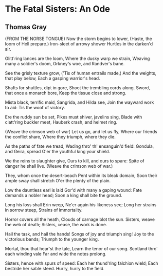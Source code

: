 # The Fatal Sisters: An Ode
## Thomas Gray
(FROM THE NORSE TONGUE)
Now the storm begins to lower,
(Haste, the loom of Hell prepare.)
Iron-sleet of arrowy shower
Hurtles in the darken'd air.

Glitt'ring lances are the loom,
Where the dusky warp we strain,
Weaving many a soldier's doom,
Orkney's woe, and Randver's bane.

See the grisly texture grow,
('Tis of human entrails made,)
And the weights, that play below,
Each a gasping warrior's head.

Shafts for shuttles, dipt in gore,
Shoot the trembling cords along.
Sword, that once a monarch bore,
Keep the tissue close and strong.

Mista black, terrific maid,
Sangrida, and Hilda see,
Join the wayward work to aid:
Tis the woof of victory.

Ere the ruddy sun be set,
Pikes must shiver, javelins sing,
Blade with clatt'ring buckler meet,
Hauberk crash, and helmet ring.

(Weave the crimson web of war)
Let us go, and let us fly,
Where our friends the conflict share,
Where they triumph, where they die.

As the paths of fate we tread,
Wading thro' th' ensanguin'd field:
Gondula, and Geira, spread
O'er the youthful king your shield.

We the reins to slaughter give,
Ours to kill, and ours to spare:
Spite of danger he shall live.
(Weave the crimson web of war.)

They, whom once the desert-beach
Pent within its bleak domain,
Soon their ample sway shall stretch
O'er the plenty of the plain.

Low the dauntless earl is laid
Gor'd with many a gaping wound:
Fate demands a nobler head;
Soon a king shall bite the ground.

Long his loss shall Erin weep,
Ne'er again his likeness see;
Long her strains in sorrow steep,
Strains of immortality.

Horror covers all the heath,
Clouds of carnage blot the sun.
Sisters, weave the web of death;
Sisters, cease, the work is done.

Hail the task, and hail the hands!
Songs of joy and triumph sing!
Joy to the victorious bands;
Triumph to the younger king.

Mortal, thou that hear'st the tale,
Learn the tenor of our song.
Scotland thro' each winding vale
Far and wide the notes prolong.

Sisters, hence with spurs of speed:
Each her thund'ring falchion wield;
Each bestride her sable steed.
Hurry, hurry to the field.